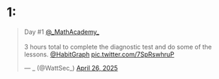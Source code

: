 # 1:

<blockquote class="twitter-tweet"><p lang="en" dir="ltr">Day #1 <a href="https://twitter.com/_MathAcademy_?ref_src=twsrc%5Etfw">@_MathAcademy_</a> <br><br>3 hours total to complete the diagnostic test and do some of the lessons. <a href="https://twitter.com/HabitGraph?ref_src=twsrc%5Etfw">@HabitGraph</a> <a href="https://t.co/7SpRswhruP">pic.twitter.com/7SpRswhruP</a></p>&mdash; _ (@WattSec_) <a href="https://twitter.com/WattSec_/status/1915951041956192678?ref_src=twsrc%5Etfw">April 26, 2025</a></blockquote> 
